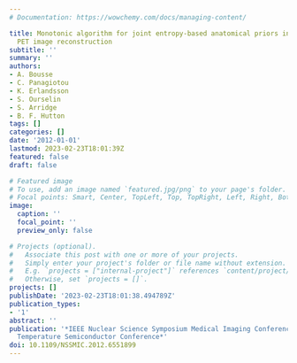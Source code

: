 ```yaml
---
# Documentation: https://wowchemy.com/docs/managing-content/

title: Monotonic algorithm for joint entropy-based anatomical priors in parametric
  PET image reconstruction
subtitle: ''
summary: ''
authors:
- A. Bousse
- C. Panagiotou
- K. Erlandsson
- S. Ourselin
- S. Arridge
- B. F. Hutton
tags: []
categories: []
date: '2012-01-01'
lastmod: 2023-02-23T18:01:39Z
featured: false
draft: false

# Featured image
# To use, add an image named `featured.jpg/png` to your page's folder.
# Focal points: Smart, Center, TopLeft, Top, TopRight, Left, Right, BottomLeft, Bottom, BottomRight.
image:
  caption: ''
  focal_point: ''
  preview_only: false

# Projects (optional).
#   Associate this post with one or more of your projects.
#   Simply enter your project's folder or file name without extension.
#   E.g. `projects = ["internal-project"]` references `content/project/deep-learning/index.md`.
#   Otherwise, set `projects = []`.
projects: []
publishDate: '2023-02-23T18:01:38.494789Z'
publication_types:
- '1'
abstract: ''
publication: '*IEEE Nuclear Science Symposium Medical Imaging Conference and Room
  Temperature Semiconductor Conference*'
doi: 10.1109/NSSMIC.2012.6551899
---
```

